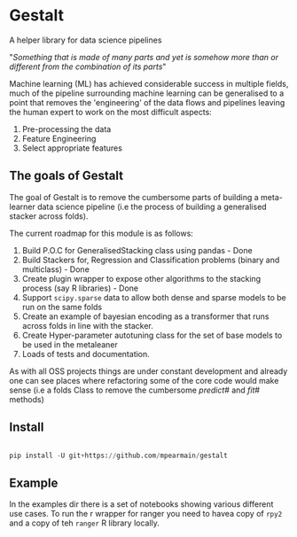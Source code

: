 # Gestalt

A helper library for data science pipelines

"_Something that is made of many parts and yet is somehow more than or different from the combination of its parts_"

Machine learning (ML) has achieved considerable success in multiple fields, much of the pipeline surrounding machine 
learning can be generalised to a point that removes the 'engineering' of the data flows and pipelines leaving the human
expert to work on the most difficult aspects:

1. Pre-processing the data
2. Feature Engineering
3. Select appropriate features

## The goals of Gestalt
The goal of Gestalt is to remove the cumbersome parts of building a meta-learner data science pipeline (i.e the process
of building a generalised stacker across folds).

The current roadmap for this module is as follows:

1. Build P.O.C for GeneralisedStacking class using pandas - Done
2. Build Stackers for, Regression and Classification problems (binary and multiclass) - Done
3. Create plugin wrapper to expose other algorithms to the stacking process (say R libraries) - Done
4. Support `scipy.sparse` data to allow both dense and sparse models to be run on the same folds
5. Create an example of bayesian encoding as a transformer that runs across folds in line with the stacker.
6. Create Hyper-parameter autotuning class for the set of base models to be used in the metaleaner
7. Loads of tests and documentation.

As with all OSS projects things are under constant development and already one can see places where refactoring some
of the core code would make sense (i.e a folds Class to remove the cumbersome _predict_# and _fit_# methods)



## Install 
```python

pip install -U git+https://github.com/mpearmain/gestalt
```

## Example 
In the examples dir there is a set of notebooks showing various different use cases.
To run the r wrapper for ranger you need to havea  copy of `rpy2` and a copy of teh `ranger` R library locally.
